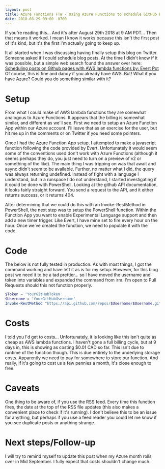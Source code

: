 ```yaml
---
layout: post
title: Azure Functions FTW - Using Azure Functions to schedule GitHub Pages posts
date: 2018-08-29 09:00 -0700
---
```


If you're reading this... And it's after August 29th 2018 at 9 AM PDT... Then that means it worked. I mean I know it works because this isn't the first post of it's kind, but it's the first I'm actually going to keep up.

It all started when I was discussing having finally setup this blog on Twitter. Someone asked if I could schedule blog posts. At the time I didn't know if it was possible, but a simple web search found the answer over here: [Scheduling posts on Github pages with AWS lambda functions by: Evert Pot](https://evertpot.com/scheduling-github-pages-lamdbas/) Of course, this is fine and dandy if you already have AWS. But! What if you have Azure? Could you do something similar with it?

# Setup

From what I could make of AWS lambda functions they are somewhat analogous to Azure Functions. It appears that the billing is somewhat similar, and different as we'll see. First we need to setup an Azure Function App within our Azure account. I'll leave that as an exercise for the user, but hit me up in the comments or on Twitter if you need some pointers.

Once I had the Azure Function App setup, I attempted to make a javascript function following the code provided by Evert. Unfortunately it would seem some of the conventions used don't work with Azure Functions (although it seems perhaps they do, you just need to turn on a preview of v2 or something of the like). The main thing I was tripping on was that await and async didn't seem to be available. Further, no matter what I did, the query was always returning undefined. Instead of fight with a language I understand, but in a runspace I do not understand, I started investigating if it could be done with PowerShell. Looking at the github API documentation, it looks fairly straight forward. You send a request to the API, and it either returns success, or it returns 404.

After determining that we could do this with an Invoke-RestMethod in PowerShell, the next step was to setup the PowerShell function. Within the Function App you want to enable Experimental Language support and then add a new timer trigger. Like Evert, I have mine set to fire every hour on the hour. Once we've created the function, we need to populate it with the code.

# Code

The below is not fully tested in production. As with most things, I got the command working and have left it as is for my setup. However, for this blog post we need it to be a tad prettier... so I have moved the username and token into variables and expanded the command from irm. I'm open to Pull Requests should this not function properly.

```powershell
$Token = 'YourGitHubToken'
$Username = 'YourGitHubUsername'
Invoke-RestMethod "https://api.github.com/repos/$Username/$Username.github.io/pages/builds" -Method Post -Headers @{ 'Authorization'="token $Token"; 'Accept'= 'application/vnd.github.mister-fantastic-preview+json' }
```

# Costs

I told you I'd get to costs... Unfortunately, it is looking like this isn't quite as cheap as AWS lambda functions. I haven't gone a full billing cycle, but at 9 days in, this is showing as costing $0.01 CAD so far. This isn't due to runtime of the function though. This is due entirely to the underlying storage costs. Apparently we need to pay for somewhere to store our function. And really, if it's going to cost us a few pennies a month, it's close enough to free.

# Caveats

One thing to be aware of, if you use the RSS feed. Every time this function fires, the date at the top of the RSS file updates (this also makes a convenient place to check if it's running). I don't believe this to be an issue for anything, but perhaps if you use a feed reader you could let me know if you see duplicate posts or anything strange.

# Next steps/Follow-up

I will try to remind myself to update this post when my Azure month rolls over in Mid September. I fully expect that costs shouldn't change much.